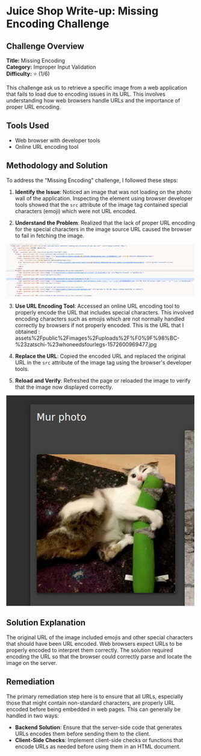 # Juice Shop Write-up: Missing Encoding Challenge

## Challenge Overview

**Title:** Missing Encoding\
**Category:** Improper Input Validation\
**Difficulty:** ⭐ (1/6)

This challenge ask us to retrieve a specific image from a web application that fails to load due to encoding issues in its URL. This involves understanding how web browsers handle URLs and the importance of proper URL encoding.

## Tools Used

- Web browser with developer tools
- Online URL encoding tool

## Methodology and Solution

To address the "Missing Encoding" challenge, I followed these steps:

1. **Identify the Issue**: Noticed an image that was not loading on the photo wall of the application. Inspecting the element using browser developer tools showed that the `src` attribute of the image tag contained special characters (emoji) which were not URL encoded.

2. **Understand the Problem**: Realized that the lack of proper URL encoding for the special characters in the image source URL caused the browser to fail in fetching the image.

<img src="../assets/difficulty1/missing_encoding_1.png" alt="code image" width="500px">

3. **Use URL Encoding Tool**: Accessed an online URL encoding tool to properly encode the URL that includes special characters. This involved encoding characters such as emojis which are not normally handled correctly by browsers if not properly encoded. This is the URL that I obtained : assets%2Fpublic%2Fimages%2Fuploads%2F%F0%9F%98%BC-%23zatschi-%23whoneedsfourlegs-1572600969477.jpg

4. **Replace the URL**: Copied the encoded URL and replaced the original URL in the `src` attribute of the image tag using the browser's developer tools.

5. **Reload and Verify**: Refreshed the page or reloaded the image to verify that the image now displayed correctly.

<img src="../assets/difficulty1/missing_encoding_2.png" alt="image loaded" width="500px">

## Solution Explanation

The original URL of the image included emojis and other special characters that should have been URL encoded. Web browsers expect URLs to be properly encoded to interpret them correctly. The solution required encoding the URL so that the browser could correctly parse and locate the image on the server.

## Remediation

The primary remediation step here is to ensure that all URLs, especially those that might contain non-standard characters, are properly URL encoded before being embedded in web pages. This can generally be handled in two ways:

- **Backend Solution**: Ensure that the server-side code that generates URLs encodes them before sending them to the client.
- **Client-Side Checks**: Implement client-side checks or functions that encode URLs as needed before using them in an HTML document.

